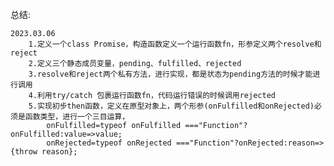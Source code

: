 总结:

    2023.03.06
        1.定义一个class Promise，构造函数定义一个运行函数fn，形参定义两个resolve和reject
        2.定义三个静态成员变量，pending、fulfilled、rejected
        3.resolve和reject两个私有方法，进行实现，都是状态为pending方法的时候才能进行调用
        4.利用try/catch 包裹运行函数fn，代码运行错误的时候调用rejected
        5.实现初步then函数，定义在原型对象上，两个形参(onFulfilled和onRejected)必须是函数类型，进行一个三目运算，
            onFulfilled=typeof onFulfilled ==="Function"?onFulfilled:value=>value;
            onRejected=typeof onRejected ==="Function"?onRejected:reason=>{throw reason};

    
